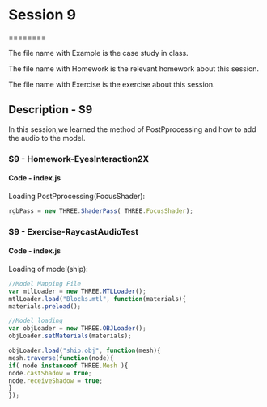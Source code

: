 # Session 9
========

The file name with Example is the case study in class.

The file name with Homework is the relevant homework about this session.

The file name with Exercise is the exercise about this session.

## Description - S9 ##

In this session,we learned the method of PostPprocessing and how to add the audio
to the model.

### S9 - Homework-EyesInteraction2X ###

#### Code - index.js ####

Loading PostPprocessing(FocusShader):
```javascript
rgbPass = new THREE.ShaderPass( THREE.FocusShader);
```

### S9 - Exercise-RaycastAudioTest ###

#### Code - index.js ####

Loading of model(ship):
```javascript
//Model Mapping File
var mtlLoader = new THREE.MTLLoader();
mtlLoader.load("Blocks.mtl", function(materials){
materials.preload();

//Model loading
var objLoader = new THREE.OBJLoader();
objLoader.setMaterials(materials);

objLoader.load("ship.obj", function(mesh){
mesh.traverse(function(node){
if( node instanceof THREE.Mesh ){
node.castShadow = true;
node.receiveShadow = true;
}
});
```
